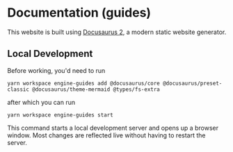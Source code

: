 # Documentation (guides)

This website is built using [Docusaurus 2](https://docusaurus.io/), a modern static website generator.

## Local Development

Before working, you'd need to run

```shell
yarn workspace engine-guides add @docusaurus/core @docusaurus/preset-classic @docusaurus/theme-mermaid @types/fs-extra
```

after which you can run

```
yarn workspace engine-guides start
```

This command starts a local development server and opens up a browser window. Most changes are reflected live without
having to restart the server.
